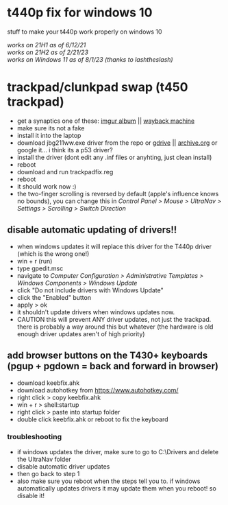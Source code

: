 # t440p fix for windows 10
stuff to make your t440p work properly on windows 10

*works on 21H1 as of 6/12/21* \
*works on 21H2 as of 2/21/23* \
*works on Windows 11 as of 8/1/23 (thanks to lashtheslash)*

# trackpad/clunkpad swap (t450 trackpad)
* get a synaptics one of these: [imgur album](https://imgur.com/a/z5TgiBI) || [wayback machine](https://web.archive.org/web/20190301194612/https://imgur.com/a/z5TgiBI)
* make sure its not a fake 
* install it into the laptop
* download jbg211ww.exe driver from the repo or [gdrive](https://drive.google.com/file/d/1xkwAOvHzVadxZ_BQ4t5xvSwNXe6Ma8do/view?usp=sharing) || [archive.org](https://archive.org/details/jbg211ww) or google it... i think its a p53 driver?
* install the driver (dont edit any .inf files or anyhting, just clean install)
* reboot
* download and run trackpadfix.reg
* reboot
* it should work now :)
* the two-finger scrolling is reversed by default (apple's influence knows no bounds), you can change this in *Control Panel > Mouse > UltraNav > Settings > Scrolling > Switch Direction*

## disable automatic updating of drivers!!
* when windows updates it will replace this driver for the T440p driver (which is the wrong one!)
* win + r (run)
* type gpedit.msc
* navigate to *Computer Configuration > Administrative Templates > Windows Components > Windows Update*
* click "Do not include drivers with Windows Update"
* click the "Enabled" button
* apply > ok 
* it shouldn't update drivers when windows updates now.
* CAUTION this will prevent ANY driver updates, not just the trackpad. there is probably a way around this but whatever (the hardware is old enough driver updates aren't of high priority)

## add browser buttons on the T430+ keyboards (pgup + pgdown = back and forward in browser)
* download keebfix.ahk
* download autohotkey from https://www.autohotkey.com/
* right click > copy keebfix.ahk
* win + r > shell:startup
* right click > paste into startup folder
* double click keebfix.ahk or reboot to fix the keyboard

### troubleshooting
* if windows updates the driver, make sure to go to C:\Drivers and delete the UltraNav folder
* disable automatic driver updates
* then go back to step 1
* also make sure you reboot when the steps tell you to. if windows automatically updates drivers it may update them when you reboot! so disable it!
